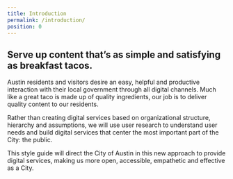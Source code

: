 ```yaml
---
title: Introduction
permalink: /introduction/
position: 0
---
```

## Serve up content that’s as simple and satisfying as breakfast tacos.

Austin residents and visitors desire an easy, helpful and productive interaction with their local government through all digital channels. Much like a great taco is made up of quality ingredients, our job is to deliver quality content to our residents.

Rather than creating digital services based on organizational structure, hierarchy and assumptions, we will use user research to understand user needs and build digital services that center the most important part of the City: the public.

This style guide will direct the City of Austin in this new approach to provide digital services, making us more open, accessible, empathetic and effective as a City.  
